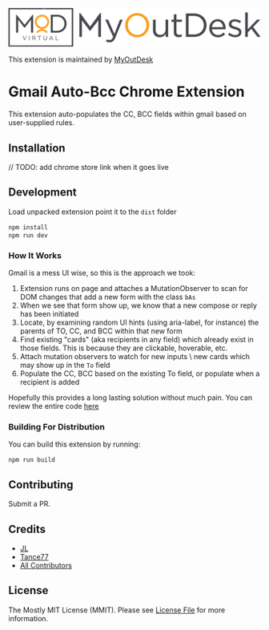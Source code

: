 <p align="center"><img src="./art/socialcard.png" alt="MyOutDesk, LLC"></p>

This extension is maintained by [MyOutDesk](https://www.myoutdesk.com/)

# Gmail Auto-Bcc Chrome Extension
This extension auto-populates the CC, BCC fields within gmail based on user-supplied rules. 

## Installation
// TODO: add chrome store link when it goes live

## Development
Load unpacked extension point it to the `dist` folder

```
npm install
npm run dev
```

### How It Works
Gmail is a mess UI wise, so this is the approach we took:

1. Extension runs on page and attaches a MutationObserver to scan for DOM changes that add a new form with the class `bAs`
2. When we see that form show up, we know that a new compose or reply has been initiated
3. Locate, by examining random UI hints (using aria-label, for instance) the parents of TO, CC, and BCC within that new form
4. Find existing "cards" (aka recipients in any field) which already exist in those fields. This is because they are clickable, hoverable, etc.
5. Attach mutation observers to watch for new inputs \ new cards which may show up in the `To` field
6. Populate the CC, BCC based on the existing To field, or populate when a recipient is added

Hopefully this provides a long lasting solution without much pain. You can review the entire code [here](./src/gmail.js)

### Building For Distribution
You can build this extension by running:
```
npm run build
```

## Contributing

Submit a PR.

## Credits

- [JL](https://github.com/WalrusSoup)
- [Tance77](https://github.com/tance77)
- [All Contributors](../../contributors)

## License

The Mostly MIT License (MMIT). Please see [License File](LICENSE.md) for more information.

